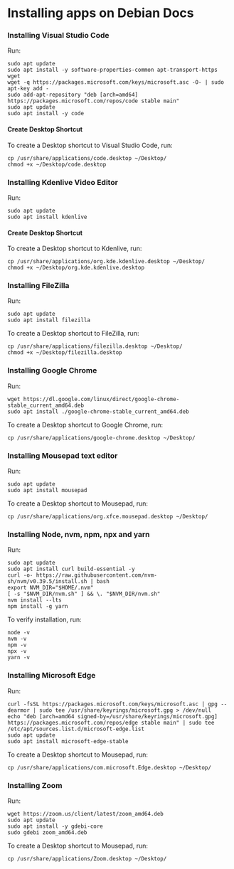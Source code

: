 # Installing apps on Debian Docs

### Installing Visual Studio Code

Run:
```
sudo apt update
sudo apt install -y software-properties-common apt-transport-https wget
wget -q https://packages.microsoft.com/keys/microsoft.asc -O- | sudo apt-key add -
sudo add-apt-repository "deb [arch=amd64] https://packages.microsoft.com/repos/code stable main"
sudo apt update
sudo apt install -y code
```

#### Create Desktop Shortcut

To create a Desktop shortcut to Visual Studio Code, run:
```
cp /usr/share/applications/code.desktop ~/Desktop/
chmod +x ~/Desktop/code.desktop
```

### Installing Kdenlive Video Editor

Run:
```
sudo apt update
sudo apt install kdenlive
```

#### Create Desktop Shortcut

To create a Desktop shortcut to Kdenlive, run:
```
cp /usr/share/applications/org.kde.kdenlive.desktop ~/Desktop/
chmod +x ~/Desktop/org.kde.kdenlive.desktop
```

### Installing FileZilla

Run:
```
sudo apt update
sudo apt install filezilla
```

To create a Desktop shortcut to FileZilla, run:
```
cp /usr/share/applications/filezilla.desktop ~/Desktop/
chmod +x ~/Desktop/filezilla.desktop
```

### Installing Google Chrome

Run:
```
wget https://dl.google.com/linux/direct/google-chrome-stable_current_amd64.deb
sudo apt install ./google-chrome-stable_current_amd64.deb
```

To create a Desktop shortcut to Google Chrome, run:
```
cp /usr/share/applications/google-chrome.desktop ~/Desktop/
```

### Installing Mousepad text editor

Run:
```
sudo apt update
sudo apt install mousepad
```

To create a Desktop shortcut to Mousepad, run:
```
cp /usr/share/applications/org.xfce.mousepad.desktop ~/Desktop/
```

### Installing Node, nvm, npm, npx and yarn

Run:
```
sudo apt update
sudo apt install curl build-essential -y
curl -o- https://raw.githubusercontent.com/nvm-sh/nvm/v0.39.5/install.sh | bash
export NVM_DIR="$HOME/.nvm"
[ -s "$NVM_DIR/nvm.sh" ] && \. "$NVM_DIR/nvm.sh"
nvm install --lts
npm install -g yarn
```

To verify installation, run:
```
node -v
nvm -v
npm -v
npx -v
yarn -v
```

### Installing Microsoft Edge

Run:
```
curl -fsSL https://packages.microsoft.com/keys/microsoft.asc | gpg --dearmor | sudo tee /usr/share/keyrings/microsoft.gpg > /dev/null
echo "deb [arch=amd64 signed-by=/usr/share/keyrings/microsoft.gpg] https://packages.microsoft.com/repos/edge stable main" | sudo tee /etc/apt/sources.list.d/microsoft-edge.list
sudo apt update
sudo apt install microsoft-edge-stable
```

To create a Desktop shortcut to Mousepad, run:
```
cp /usr/share/applications/com.microsoft.Edge.desktop ~/Desktop/
```

### Installing Zoom

Run:
```
wget https://zoom.us/client/latest/zoom_amd64.deb
sudo apt update
sudo apt install -y gdebi-core
sudo gdebi zoom_amd64.deb
```

To create a Desktop shortcut to Mousepad, run:
```
cp /usr/share/applications/Zoom.desktop ~/Desktop/
```